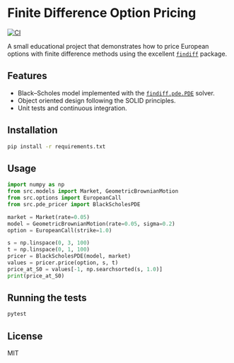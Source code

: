 # Finite Difference Option Pricing

[![CI](https://github.com/PLACEHOLDER/finite_difference_options/actions/workflows/ci.yml/badge.svg)](https://github.com/PLACEHOLDER/finite_difference_options/actions/workflows/ci.yml)

A small educational project that demonstrates how to price European
options with finite difference methods using the excellent
[`findiff`](https://github.com/findiff/findiff) package.

## Features

- Black–Scholes model implemented with the
  [`findiff.pde.PDE`](https://findiff.readthedocs.io/en/latest/)
  solver.
- Object oriented design following the SOLID principles.
- Unit tests and continuous integration.

## Installation

```bash
pip install -r requirements.txt
```

## Usage

```python
import numpy as np
from src.models import Market, GeometricBrownianMotion
from src.options import EuropeanCall
from src.pde_pricer import BlackScholesPDE

market = Market(rate=0.05)
model = GeometricBrownianMotion(rate=0.05, sigma=0.2)
option = EuropeanCall(strike=1.0)

s = np.linspace(0, 3, 100)
t = np.linspace(0, 1, 100)
pricer = BlackScholesPDE(model, market)
values = pricer.price(option, s, t)
price_at_S0 = values[-1, np.searchsorted(s, 1.0)]
print(price_at_S0)
```

## Running the tests

```bash
pytest
```

## License

MIT
